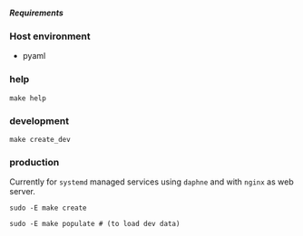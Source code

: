 ##### Requirements

### Host environment

  * pyaml

### help

``make help``

### development

``make create_dev``

### production

Currently for ``systemd`` managed services using ``daphne`` and with ``nginx`` as web server.

``sudo -E make create``

``sudo -E make populate # (to load dev data)``

